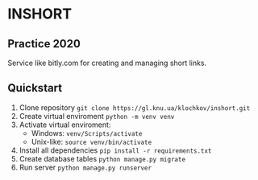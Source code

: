 # INSHORT

## Practice 2020
Service like bitly.com for creating and managing short links.

## Quickstart
1. Clone repository `git clone https://gl.knu.ua/klochkov/inshort.git`
2. Create virtual enviroment `python -m venv venv`
3. Activate virtual enviroment:
    * Windows: `venv/Scripts/activate`
    * Unix-like: `source venv/bin/activate` 
4. Install all dependencies `pip install -r requirements.txt`
5. Create database tables `python manage.py migrate`
6. Run server `python manage.py runserver`

